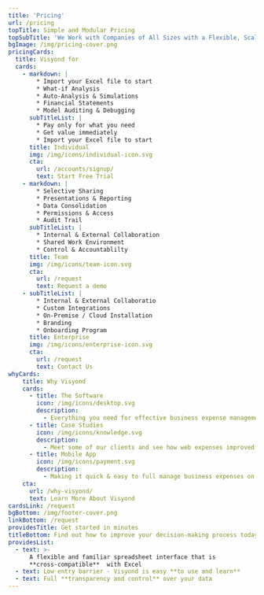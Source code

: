 ```yaml
---
title: 'Pricing'
url: /pricing
topTitle: Simple and Modular Pricing
topSubTitle: 'We Work with Companies of All Sizes with a Flexible, Scalable Solution'
bgImage: /img/pricing-cover.png
pricingCards:
  title: Visyond for
  cards:
    - markdown: |
        * Import your Excel file to start
        * What-if Analysis
        * Auto-Analysis & Simulations
        * Financial Statements
        * Model Auditing & Debugging
      subTitleList: |
        * Pay only for what you need
        * Get value immediately
        * Import your Excel file to start
      title: Individual
      img: /img/icons/individual-icon.svg
      cta:
        url: /accounts/signup/
        text: Start Free Trial
    - markdown: |
        * Selective Sharing
        * Presentations & Reporting
        * Data Consolidation
        * Permissions & Access
        * Audit Trail
      subTitleList: |
        * Internal & External Collaboration
        * Shared Work Environment
        * Control & Accountablilty
      title: Team
      img: /img/icons/team-icon.svg
      cta:
        url: /request
        text: Request a demo
    - subTitleList: |
        * Internal & External Collaboratio
        * Custom Integrations
        * On-Premise / Cloud Installation
        * Branding
        * Onboarding Program
      title: Enterprise
      img: /img/icons/enterprise-icon.svg
      cta:
        url: /request
        text: Contact Us
whyCards:
    title: Why Visyond
    cards:
      - title: The Software
        icon: /img/icons/desktop.svg
        description:
          - Everything you need for effective business expense management
      - title: Case Studies
        icon: /img/icons/knowledge.svg
        description:
          - Meet some of our clients and see how web expenses improved their business expenses process
      - title: Mobile App
        icon: /img/icons/payment.svg
        description:
          - Making it quick & easy to full manage business expenses on the go with our expenses appp
    cta:
      url: /why-visyond/
      text: Learn More About Visyond
cardsLink: /request
bgBottom: /img/footer-cover.png
linkBottom: /request
providesTitle: Get started in minutes
titleBottom: Find out how to improve your decision-making process today
providesList:
  - text: >-
      A flexible and familiar spreadsheet interface that is
      **cross-compatible**  with Excel
  - text: Low entry barrier - Visyond is easy **to use and learn**
  - text: Full **transparency and control** over your data
---
```

